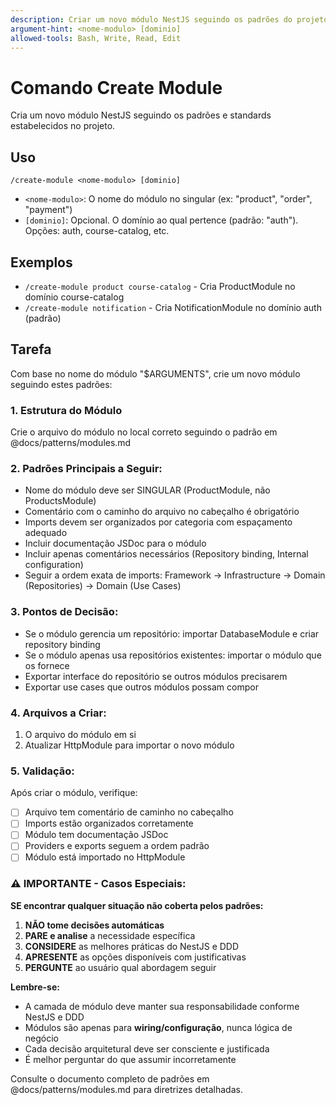 ```yaml
---
description: Criar um novo módulo NestJS seguindo os padrões do projeto
argument-hint: <nome-modulo> [dominio]
allowed-tools: Bash, Write, Read, Edit
---
```


# Comando Create Module

Cria um novo módulo NestJS seguindo os padrões e standards estabelecidos no projeto.

## Uso
`/create-module <nome-modulo> [dominio]`

- `<nome-modulo>`: O nome do módulo no singular (ex: "product", "order", "payment")
- `[dominio]`: Opcional. O domínio ao qual pertence (padrão: "auth"). Opções: auth, course-catalog, etc.

## Exemplos
- `/create-module product course-catalog` - Cria ProductModule no domínio course-catalog
- `/create-module notification` - Cria NotificationModule no domínio auth (padrão)

## Tarefa

Com base no nome do módulo "$ARGUMENTS", crie um novo módulo seguindo estes padrões:

### 1. Estrutura do Módulo
Crie o arquivo do módulo no local correto seguindo o padrão em @docs/patterns/modules.md

### 2. Padrões Principais a Seguir:
- Nome do módulo deve ser SINGULAR (ProductModule, não ProductsModule)
- Comentário com o caminho do arquivo no cabeçalho é obrigatório
- Imports devem ser organizados por categoria com espaçamento adequado
- Incluir documentação JSDoc para o módulo
- Incluir apenas comentários necessários (Repository binding, Internal configuration)
- Seguir a ordem exata de imports: Framework → Infrastructure → Domain (Repositories) → Domain (Use Cases)

### 3. Pontos de Decisão:
- Se o módulo gerencia um repositório: importar DatabaseModule e criar repository binding
- Se o módulo apenas usa repositórios existentes: importar o módulo que os fornece
- Exportar interface do repositório se outros módulos precisarem
- Exportar use cases que outros módulos possam compor

### 4. Arquivos a Criar:
1. O arquivo do módulo em si
2. Atualizar HttpModule para importar o novo módulo

### 5. Validação:
Após criar o módulo, verifique:
- [ ] Arquivo tem comentário de caminho no cabeçalho
- [ ] Imports estão organizados corretamente
- [ ] Módulo tem documentação JSDoc
- [ ] Providers e exports seguem a ordem padrão
- [ ] Módulo está importado no HttpModule

### ⚠️ IMPORTANTE - Casos Especiais:
**SE encontrar qualquer situação não coberta pelos padrões:**
1. **NÃO tome decisões automáticas**
2. **PARE e analise** a necessidade específica
3. **CONSIDERE** as melhores práticas do NestJS e DDD
4. **APRESENTE** as opções disponíveis com justificativas
5. **PERGUNTE** ao usuário qual abordagem seguir

**Lembre-se:** 
- A camada de módulo deve manter sua responsabilidade conforme NestJS e DDD
- Módulos são apenas para **wiring/configuração**, nunca lógica de negócio
- Cada decisão arquitetural deve ser consciente e justificada
- É melhor perguntar do que assumir incorretamente

Consulte o documento completo de padrões em @docs/patterns/modules.md para diretrizes detalhadas.